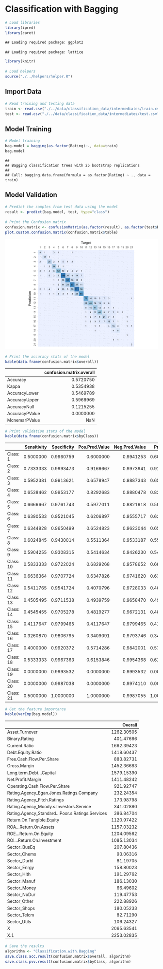 # Classification with Bagging

``` r
# Load libraries
library(ipred)
library(caret)
```

    ## Loading required package: ggplot2

    ## Loading required package: lattice

``` r
library(knitr)

# Load helpers
source("./../helpers/helper.R")
```

## Import Data

``` r
# Read training and testing data
train <- read.csv("./../data/classification_data/intermediates/train.csv")
test <- read.csv("./../data/classification_data/intermediates/test.csv")
```

## Model Training

``` r
# Model training
bag.model = bagging(as.factor(Rating)~., data=train)
bag.model
```

    ## 
    ## Bagging classification trees with 25 bootstrap replications 
    ## 
    ## Call: bagging.data.frame(formula = as.factor(Rating) ~ ., data = train)

## Model Validation

``` r
# Predict the samples from test data using the model
result <- predict(bag.model, test, type="class")

# Print the Confusion matrix
confusion.matrix <- confusionMatrix(as.factor(result), as.factor(test$Rating))
plot.custom.confusion.matrix(confusion.matrix$table)
```

![](class_bagging_files/figure-gfm/unnamed-chunk-4-1.png)<!-- -->

``` r
# Print the accuracy stats of the model
kable(data.frame(confusion.matrix$overall))
```

|                | confusion.matrix.overall |
|:---------------|-------------------------:|
| Accuracy       |                0.5720750 |
| Kappa          |                0.5354938 |
| AccuracyLower  |                0.5469789 |
| AccuracyUpper  |                0.5968969 |
| AccuracyNull   |                0.1215255 |
| AccuracyPValue |                0.0000000 |
| McnemarPValue  |                      NaN |

``` r
# Print validation stats of the model
kable(data.frame(confusion.matrix$byClass))
```

|           | Sensitivity | Specificity | Pos.Pred.Value | Neg.Pred.Value | Precision |    Recall |        F1 | Prevalence | Detection.Rate | Detection.Prevalence | Balanced.Accuracy |
|:----------|------------:|------------:|---------------:|---------------:|----------:|----------:|----------:|-----------:|---------------:|---------------------:|------------------:|
| Class: 1  |   0.5000000 |   0.9960759 |      0.6000000 |      0.9941253 | 0.6000000 | 0.5000000 | 0.5454545 |  0.0116354 |      0.0058177 |            0.0096962 |         0.7480379 |
| Class: 2  |   0.7333333 |   0.9993473 |      0.9166667 |      0.9973941 | 0.9166667 | 0.7333333 | 0.8148148 |  0.0096962 |      0.0071105 |            0.0077569 |         0.8663403 |
| Class: 3  |   0.5952381 |   0.9913621 |      0.6578947 |      0.9887343 | 0.6578947 | 0.5952381 | 0.6250000 |  0.0271493 |      0.0161603 |            0.0245637 |         0.7933001 |
| Class: 4  |   0.6538462 |   0.9953177 |      0.8292683 |      0.9880478 | 0.8292683 | 0.6538462 | 0.7311828 |  0.0336134 |      0.0219780 |            0.0265029 |         0.8245819 |
| Class: 5  |   0.6666667 |   0.9761743 |      0.5977011 |      0.9821918 | 0.5977011 | 0.6666667 | 0.6303030 |  0.0504202 |      0.0336134 |            0.0562379 |         0.8214205 |
| Class: 6  |   0.6390533 |   0.9521045 |      0.6206897 |      0.9555717 | 0.6206897 | 0.6390533 | 0.6297376 |  0.1092437 |      0.0698125 |            0.1124758 |         0.7955789 |
| Class: 7  |   0.6344828 |   0.9650499 |      0.6524823 |      0.9623044 | 0.6524823 | 0.6344828 | 0.6433566 |  0.0937298 |      0.0594699 |            0.0911441 |         0.7997663 |
| Class: 8  |   0.6024845 |   0.9430014 |      0.5511364 |      0.9533187 | 0.5511364 | 0.6024845 | 0.5756677 |  0.1040724 |      0.0627020 |            0.1137686 |         0.7727430 |
| Class: 9  |   0.5904255 |   0.9308315 |      0.5414634 |      0.9426230 | 0.5414634 | 0.5904255 | 0.5648855 |  0.1215255 |      0.0717518 |            0.1325145 |         0.7606285 |
| Class: 10 |   0.5833333 |   0.9722024 |      0.6829268 |      0.9578652 | 0.6829268 | 0.5833333 | 0.6292135 |  0.0930834 |      0.0542986 |            0.0795087 |         0.7777679 |
| Class: 11 |   0.6636364 |   0.9707724 |      0.6347826 |      0.9741620 | 0.6347826 | 0.6636364 | 0.6488889 |  0.0711054 |      0.0471881 |            0.0743374 |         0.8172044 |
| Class: 12 |   0.5411765 |   0.9541724 |      0.4070796 |      0.9728033 | 0.4070796 | 0.5411765 | 0.4646465 |  0.0549451 |      0.0297350 |            0.0730446 |         0.7476744 |
| Class: 13 |   0.4505495 |   0.9711538 |      0.4939759 |      0.9658470 | 0.4939759 | 0.4505495 | 0.4712644 |  0.0588235 |      0.0265029 |            0.0536522 |         0.7108516 |
| Class: 14 |   0.4545455 |   0.9705278 |      0.4819277 |      0.9672131 | 0.4819277 | 0.4545455 | 0.4678363 |  0.0568843 |      0.0258565 |            0.0536522 |         0.7125366 |
| Class: 15 |   0.4117647 |   0.9799465 |      0.4117647 |      0.9799465 | 0.4117647 | 0.4117647 | 0.4117647 |  0.0329670 |      0.0135747 |            0.0329670 |         0.6958556 |
| Class: 16 |   0.3260870 |   0.9806795 |      0.3409091 |      0.9793746 | 0.3409091 | 0.3260870 | 0.3333333 |  0.0297350 |      0.0096962 |            0.0284421 |         0.6533833 |
| Class: 17 |   0.4000000 |   0.9920372 |      0.5714286 |      0.9842001 | 0.5714286 | 0.4000000 | 0.4705882 |  0.0258565 |      0.0103426 |            0.0180995 |         0.6960186 |
| Class: 18 |   0.5333333 |   0.9967363 |      0.6153846 |      0.9954368 | 0.6153846 | 0.5333333 | 0.5714286 |  0.0096962 |      0.0051713 |            0.0084034 |         0.7650348 |
| Class: 19 |   0.0000000 |   0.9993532 |      0.0000000 |      0.9993532 | 0.0000000 | 0.0000000 |       NaN |  0.0006464 |      0.0000000 |            0.0006464 |         0.4996766 |
| Class: 20 |   0.0000000 |   0.9987038 |      0.0000000 |      0.9974110 | 0.0000000 | 0.0000000 |       NaN |  0.0025856 |      0.0000000 |            0.0012928 |         0.4993519 |
| Class: 21 |   0.5000000 |   1.0000000 |      1.0000000 |      0.9987055 | 1.0000000 | 0.5000000 | 0.6666667 |  0.0025856 |      0.0012928 |            0.0012928 |         0.7500000 |

``` r
# Get the feature importance
kable(varImp(bag.model))
```

|                                                |    Overall |
|:-----------------------------------------------|-----------:|
| Asset.Turnover                                 | 1262.30505 |
| Binary.Rating                                  |  401.47666 |
| Current.Ratio                                  | 1662.39423 |
| Debt.Equity.Ratio                              | 1418.60437 |
| Free.Cash.Flow.Per.Share                       |  883.82731 |
| Gross.Margin                                   | 1452.36683 |
| Long.term.Debt…Capital                         | 1579.15390 |
| Net.Profit.Margin                              | 1411.48242 |
| Operating.Cash.Flow.Per.Share                  |  921.92747 |
| Rating.Agency_Egan.Jones.Ratings.Company       |  232.24354 |
| Rating.Agency_Fitch.Ratings                    |  173.98798 |
| Rating.Agency_Moody.s.Investors.Service        |  341.02880 |
| Rating.Agency_Standard…Poor.s.Ratings.Services |  386.84704 |
| Return.On.Tangible.Equity                      | 1120.97422 |
| ROA…Return.On.Assets                           | 1157.03232 |
| ROE…Return.On.Equity                           | 1204.09562 |
| ROI…Return.On.Investment                       | 1085.13034 |
| Sector_BusEq                                   |  207.80436 |
| Sector_Chems                                   |   93.06316 |
| Sector_Durbl                                   |   81.19705 |
| Sector_Enrgy                                   |  158.80023 |
| Sector_Hlth                                    |  191.29762 |
| Sector_Manuf                                   |  186.13030 |
| Sector_Money                                   |   66.49602 |
| Sector_NoDur                                   |  119.47753 |
| Sector_Other                                   |  222.88926 |
| Sector_Shops                                   |  180.05233 |
| Sector_Telcm                                   |   82.71290 |
| Sector_Utils                                   |  106.24327 |
| X                                              | 2065.63541 |
| X.1                                            | 2253.02835 |

``` r
# Save the results
algorithm <- "Classification.with.Bagging"
save.class.acc.result(confusion.matrix$overall, algorithm)
save.class.pvv.result(confusion.matrix$byClass, algorithm)
```
